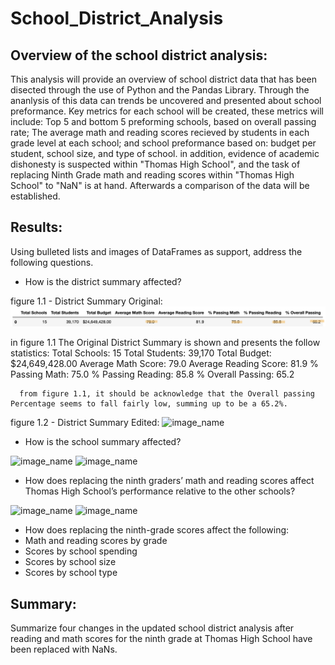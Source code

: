 # School_District_Analysis

## Overview of the school district analysis: 
This analysis will provide an overview of school district data that has been disected through the use of Python and the Pandas Library. Through the ananlysis of this data can trends be uncovered and presented about school preformance. Key metrics for each school will be created, these metrics will include: Top 5 and bottom 5 preforming schools, based on overall passing rate; The average math and reading scores recieved by students in each grade level at each school; and school preformance based on: budget per student, school size, and type of school. in addition, evidence of academic dishonesty is suspected within "Thomas High School", and the task of replacing Ninth Grade math and reading scores within "Thomas High School" to "NaN" is at hand. Afterwards a comparison of the data will be established.

## Results: 
Using bulleted lists and images of DataFrames as support, address the following questions.
 - How is the district summary affected?
 
 figure 1.1 - District Summary Original:
 ![District_Summary_Original](https://github.com/Calebmkelly/School_District_Analysis/blob/main/Resources/District%20Summary%20images/District_Summary_Original.png)
 
 in figure 1.1 The Original District Summary is shown and presents the follow statistics:
      Total Schools: 15
      Total Students: 39,170
      Total Budget: $24,649,428.00
      Average Math Score: 79.0
      Average Reading Score: 81.9
      % Passing Math: 75.0
      % Passing Reading: 85.8
      % Overall Passing: 65.2
      
      from figure 1.1, it should be acknowledge that the Overall passing Percentage seems to fall fairly low, summing up to be a 65.2%.
 
 figure 1.2 - District Summary Edited:
 ![image_name](path/to/image_name.png)
 
 - How is the school summary affected?
 
 ![image_name](path/to/image_name.png)
 ![image_name](path/to/image_name.png)
 
 - How does replacing the ninth graders’ math and reading scores affect Thomas High School’s performance relative to the other schools?
 
 ![image_name](path/to/image_name.png)
 ![image_name](path/to/image_name.png)
 
 - How does replacing the ninth-grade scores affect the following:
 - Math and reading scores by grade
 - Scores by school spending
 - Scores by school size
 - Scores by school type
 
## Summary: 
Summarize four changes in the updated school district analysis after reading and math scores for the ninth grade at Thomas High School have been replaced with NaNs.
